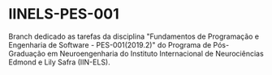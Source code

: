 # IINELS-PES-001
Branch dedicado as tarefas da disciplina "Fundamentos de Programação e Engenharia de Software - PES-001(2019.2)" do Programa de Pós-Graduação em Neuroengenharia do Instituto Internacional de Neurociências Edmond e Lily Safra (IIN-ELS).
